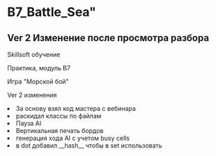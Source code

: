 <h1>B7_Battle_Sea" </h1>
<h2>Ver 2 Изменение после просмотра разбора</h2>
<p>Skillsoft обучение </p>
<p>Практика, модуль B7 </p>
<p>Игра "Морской бой" </p>

<ui>Ver 2 изменения</ui>
<li>За основу взял код мастера с вебинара</li>
<li>раскидал классы по файлам</li>
<li>Пауза AI</li>
<li>Вертикальная печать бордов</li>
<li>генерация хода AI с учетом busy cells</li>
<li>в dot добавил __hash__ чтобы в set использовать</li>
